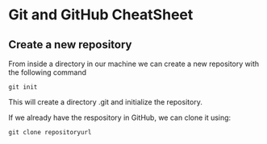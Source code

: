 # Git and GitHub CheatSheet
## Create a new repository
From inside a directory in our machine we can create a new repository with the following command
```
git init
```
This will create a directory .git and initialize the repository.

If we already have the respository in GitHub, we can clone it using:
```
git clone repositoryurl
```

